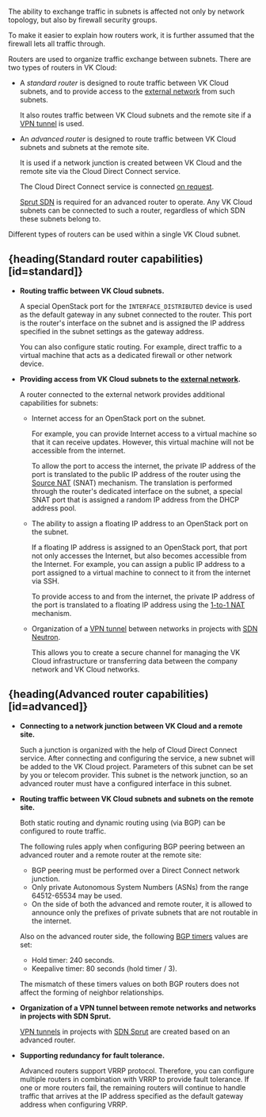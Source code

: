 <info>

The ability to exchange traffic in subnets is affected not only by network topology, but also by firewall security groups.

To make it easier to explain how routers work, it is further assumed that the firewall lets all traffic through.

</info>

Routers are used to organize traffic exchange between subnets. There are two types of routers in VK Cloud:

- A _standard router_ is designed to route traffic between VK Cloud subnets, and to provide access to the [external network](../net-types#external_net) from such subnets.

  It also routes traffic between VK Cloud subnets and the remote site if a [VPN tunnel](../vpn) is used.

- An _advanced router_ is designed to route traffic between VK Cloud subnets and subnets at the remote site.

  It is used if a network junction is created between VK Cloud and the remote site via the Cloud Direct Connect service.

  <info>

  The Cloud Direct Connect service is connected [on request](mailto:support@mcs.mail.ru).

  </info>

  [Sprut SDN](../architecture#sdns_used) is required for an advanced router to operate. Any VK Cloud subnets can be connected to such a router, regardless of which SDN these subnets belong to.

Different types of routers can be used within a single VK Cloud subnet.

## {heading(Standard router capabilities)[id=standard]}

- **Routing traffic between VK Cloud subnets.**

  A special OpenStack port for the `INTERFACE_DISTRIBUTED` device is used as the default gateway in any subnet connected to the router. This port is the router's interface on the subnet and is assigned the IP address specified in the subnet settings as the gateway address.

  You can also configure static routing. For example, direct traffic to a virtual machine that acts as a dedicated firewall or other network device.

- **Providing access from VK Cloud subnets to the [external network](../net-types#external_net).**

  A router connected to the external network provides additional capabilities for subnets:

  - Internet access for an OpenStack port on the subnet.

    For example, you can provide Internet access to a virtual machine so that it can receive updates. However, this virtual machine will not be accessible from the internet.

    To allow the port to access the internet, the private IP address of the port is translated to the public IP address of the router using the [Source NAT](https://docs.openstack.org/neutron/2023.2/admin/intro-nat.html#snat) (SNAT) mechanism. The translation is performed through the router's dedicated interface on the subnet, a special SNAT port that is assigned a random IP address from the DHCP address pool.

  - The ability to assign a floating IP address to an OpenStack port on the subnet.

    If a floating IP address is assigned to an OpenStack port, that port not only accesses the Internet, but also becomes accessible from the Internet. For example, you can assign a public IP address to a port assigned to a virtual machine to connect to it from the internet via SSH.

    To provide access to and from the internet, the private IP address of the port is translated to a floating IP address using the [1-to-1 NAT](https://docs.openstack.org/neutron/2023.2/admin/intro-nat.html#one-to-one-nat) mechanism.

  - Organization of a [VPN tunnel](../vpn) between networks in projects with [SDN Neutron](../architecture#sdns_used).

    This allows you to create a secure channel for managing the VK Cloud infrastructure or transferring data between the company network and VK Cloud networks.

## {heading(Advanced router capabilities)[id=advanced]}

- **Connecting to a network junction between VK Cloud and a remote site.**

  Such a junction is organized with the help of Cloud Direct Connect service. After connecting and configuring the service, a new subnet will be added to the VK Cloud project. Parameters of this subnet can be set by you or telecom provider. This subnet is the network junction, so an advanced router must have a configured interface in this subnet.

- **Routing traffic between VK Cloud subnets and subnets on the remote site.**

  Both static routing and dynamic routing using (via BGP) can be configured to route traffic.

  The following rules apply when configuring BGP peering between an advanced router and a remote router at the remote site:

  - BGP peering must be performed over a Direct Connect network junction.
  - Only private Autonomous System Numbers (ASNs) from the range 64512-65534 may be used.
  - On the side of both the advanced and remote router, it is allowed to announce only the prefixes of private subnets that are not routable in the internet.

  Also on the advanced router side, the following [BGP timers](https://www.rfc-editor.org/rfc/rfc4271#page-90) values are set:

  - Hold timer: 240 seconds.
  - Keepalive timer: 80 seconds (hold timer / 3).

  <info>

  The mismatch of these timers values on both BGP routers does not affect the forming of neighbor relationships.

  </info>

- **Organization of a VPN tunnel between remote networks and networks in projects with SDN Sprut.**

   [VPN tunnels](../vpn) in projects with [SDN Sprut](../architecture#sdns_used) are created based on an advanced router.

- **Supporting redundancy for fault tolerance.**

  Advanced routers support VRRP protocol. Therefore, you can configure multiple routers in combination with VRRP to provide fault tolerance. If one or more routers fail, the remaining routers will continue to handle traffic that arrives at the IP address specified as the default gateway address when configuring VRRP.
